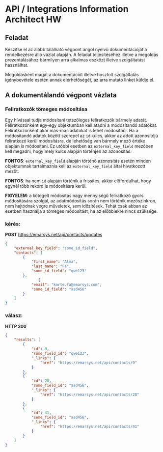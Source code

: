 # API / Integrations Information Architect HW

## Feladat

Készítse el az alább található végpont angol nyelvű dokumentációját a rendelkezésre álló vázlat alapján.
A feladat teljesítéséhez illetve a megoldás prezentálásához bármilyen arra alkalmas eszközt illetve szolgáltatást használhat.

Megoldásként magát a dokumentációt illetve hosztolt szolgáltatás igénybevétele esetén annak elérhetőségét, az arra mutató linket küldje el.

## A dokumentálandó végpont vázlata

### Feliratkozók tömeges módosítása

Egy hívással tudja módosítani tetszőleges feliratkozók bármely adatát. Feliratkozónként egy-egy objektumban kell átadni a módosítandó adatokat. Feliratkozónként akár más-más adatokat is lehet módosítani. Ha a módosítandó adatok között szerepel az `id` kulcs, akkor az adott azonosítójú feliratkozó kerül módosításra, de lehetőség van bármely mező értéke alapján is módosítani. Ez utóbbi esetben az `external_key_field` mezőben kell megadni, hogy mely kulcs alapján történjen az azonosítás.

**FONTOS**: `external_key_field` alapján történő azonosítás esetén minden objektumnak tartalmaznia kell az `external_key_field` által hivatkozott mezőt.

**FONTOS**: ha nem `id` alapján történik a frissítés, akkor előfordulhat, hogy egynél több rekord is módosításra kerül.

**FIGYELEM**: a kötegelt módosítás nagy mennyiségű feliratkozó gyors módosítására szolgál, az adatmódosítás során nem történik mezőszinkron, nem hajtódnak végre műveletek, sem időzítések. Tehát csak abban az esetben használja a tömeges módosítást, ha az előbbiekre nincs szüksége.

### kérés:

**POST** https://emarsys.net/api/contacts/updates

```json
{
    "external_key_field": "some_id_field",
    "contacts": [
        {
            "first_name": "Alma",
            "last_name": "Fa",
            "some_id_field": "qwe123"
        },
               {
            "email": "korte.fa@emarsys.com",
            "some_id_field": "asd456"
        }
    ]
}
```

### válasz:

**HTTP 200**

```json
{
    "results": [
        {
            "id": 9,
            "some_field_id": "qwe123",
            "_links": {
                "href": "https://emarsys.net/api/contacts/9"
            }
        },
        {
            "id": 28,
            "some_field_id": "asd456",
            "_links": {
                "href": "https://emarsys.net/api/contacts/28"
            }
        },
        {
            "id": 41,
            "some_field_id": "asd456",
            "_links": {
                "href": "https://emarsys.net/api/contacts/41"
            }
        }
    ]
}
```
